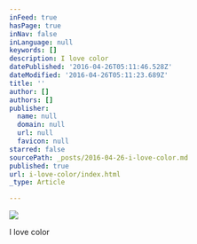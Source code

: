 ```yaml
---
inFeed: true
hasPage: true
inNav: false
inLanguage: null
keywords: []
description: I love color
datePublished: '2016-04-26T05:11:46.528Z'
dateModified: '2016-04-26T05:11:23.689Z'
title: ''
author: []
authors: []
publisher:
  name: null
  domain: null
  url: null
  favicon: null
starred: false
sourcePath: _posts/2016-04-26-i-love-color.md
published: true
url: i-love-color/index.html
_type: Article

---
```

![](https://the-grid-user-content.s3-us-west-2.amazonaws.com/af644760-1460-405a-94b2-6d7c8c1de3d7.jpg)

I love color
